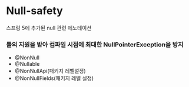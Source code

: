 # Null-safety
스프링 5에 추가된 null 관련 에노테이션
### 툴의 지원을 받아 컴파일 시점에 최대한 NullPointerException을 방지

- @NonNull
- @Nullable
- @NonNullApi(패키지 레벨설정)
- @NonNullFields(패키지 레벨 설정)

